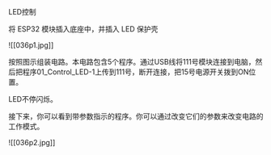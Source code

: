 LED控制

将 ESP32 模块插入底座中，并插入 LED 保护壳

![[036p1.jpg]]

按照图示组装电路。本电路包含5个程序。通过USB线将111号模块连接到电脑，然后把程序01_Control_LED-1上传到111号，断开连接，把15号电源开关拨到ON位置。

LED不停闪烁。

接下来，你可以看到带参数指示的程序。你可以通过改变它们的参数来改变电路的工作模式。

![[036p2.jpg]]